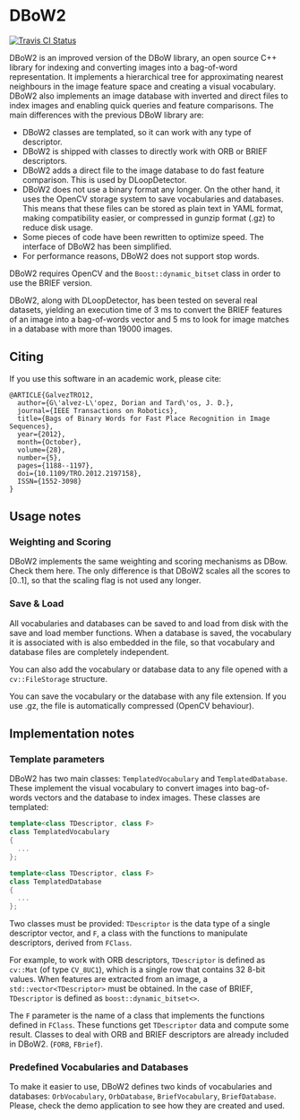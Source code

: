 DBoW2
=====

[![Travis CI Status](https://api.travis-ci.org/shinsumicco/DBoW2.svg)](https://travis-ci.org/shinsumicco/DBoW2)

DBoW2 is an improved version of the DBoW library, an open source C++ library for indexing and converting images into a bag-of-word representation. It implements a hierarchical tree for approximating nearest neighbours in the image feature space and creating a visual vocabulary. DBoW2 also implements an image database with inverted and direct files to index images and enabling quick queries and feature comparisons. The main differences with the previous DBoW library are:

* DBoW2 classes are templated, so it can work with any type of descriptor.
* DBoW2 is shipped with classes to directly work with ORB or BRIEF descriptors.
* DBoW2 adds a direct file to the image database to do fast feature comparison. This is used by DLoopDetector.
* DBoW2 does not use a binary format any longer. On the other hand, it uses the OpenCV storage system to save vocabularies and databases. This means that these files can be stored as plain text in YAML format, making compatibility easier, or compressed in gunzip format (.gz) to reduce disk usage.
* Some pieces of code have been rewritten to optimize speed. The interface of DBoW2 has been simplified.
* For performance reasons, DBoW2 does not support stop words.

DBoW2 requires OpenCV and the `Boost::dynamic_bitset` class in order to use the BRIEF version.

DBoW2, along with DLoopDetector, has been tested on several real datasets, yielding an execution time of 3 ms to convert the BRIEF features of an image into a bag-of-words vector and 5 ms to look for image matches in a database with more than 19000 images.

## Citing

If you use this software in an academic work, please cite:

```
@ARTICLE{GalvezTRO12,
  author={G\'alvez-L\'opez, Dorian and Tard\'os, J. D.},
  journal={IEEE Transactions on Robotics},
  title={Bags of Binary Words for Fast Place Recognition in Image Sequences},
  year={2012},
  month={October},
  volume={28},
  number={5},
  pages={1188--1197},
  doi={10.1109/TRO.2012.2197158},
  ISSN={1552-3098}
}
```

## Usage notes

### Weighting and Scoring

DBoW2 implements the same weighting and scoring mechanisms as DBow. Check them here. The only difference is that DBoW2 scales all the scores to [0..1], so that the scaling flag is not used any longer.

### Save & Load

All vocabularies and databases can be saved to and load from disk with the save and load member functions. When a database is saved, the vocabulary it is associated with is also embedded in the file, so that vocabulary and database files are completely independent.

You can also add the vocabulary or database data to any file opened with a `cv::FileStorage` structure.

You can save the vocabulary or the database with any file extension. If you use .gz, the file is automatically compressed (OpenCV behaviour).

## Implementation notes

### Template parameters

DBoW2 has two main classes: `TemplatedVocabulary` and `TemplatedDatabase`. These implement the visual vocabulary to convert images into bag-of-words vectors and the database to index images. These classes are templated:

```cpp
template<class TDescriptor, class F>
class TemplatedVocabulary
{
  ...
};

template<class TDescriptor, class F>
class TemplatedDatabase
{
  ...
};
```

Two classes must be provided: `TDescriptor` is the data type of a single descriptor vector, and `F`, a class with the functions to manipulate descriptors, derived from `FClass`.

For example, to work with ORB descriptors, `TDescriptor` is defined as `cv::Mat` (of type `CV_8UC1`), which is a single row that contains 32 8-bit values. When features are extracted from an image, a `std::vector<TDescriptor>` must be obtained. In the case of BRIEF, `TDescriptor` is defined as `boost::dynamic_bitset<>`.

The `F` parameter is the name of a class that implements the functions defined in `FClass`. These functions get `TDescriptor` data and compute some result. Classes to deal with ORB and BRIEF descriptors are already included in DBoW2. (`FORB`, `FBrief`).

### Predefined Vocabularies and Databases

To make it easier to use, DBoW2 defines two kinds of vocabularies and databases: `OrbVocabulary`, `OrbDatabase`, `BriefVocabulary`, `BriefDatabase`. Please, check the demo application to see how they are created and used.
